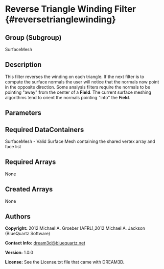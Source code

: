 Reverse Triangle Winding Filter {#reversetrianglewinding}
======

## Group (Subgroup) ##
SurfaceMesh

## Description ##
This filter reverses the winding on each triangle. If the next filter is to compute the surface normals the user will notice that the normals now point in the opposite direction. Some analysis filters require the normals to be pointing "away" from the center of a **Field**. The current surface meshing algorithms tend to orient the normals pointing "into" the **Field**.


## Parameters ##

## Required DataContainers ##
SurfaceMesh - Valid Surface Mesh containing the shared vertex array and face list

## Required Arrays ##
None


## Created Arrays ##
None

## Authors ##

**Copyright:** 2012 Michael A. Groeber (AFRL),2012 Michael A. Jackson (BlueQuartz Software)

**Contact Info:** dream3d@bluequartz.net

**Version:** 1.0.0

**License:**  See the License.txt file that came with DREAM3D.



